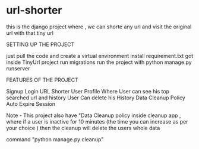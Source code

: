# url-shorter
this is the django project where , we can shorte any url and visit the original url with that tiny url

SETTING UP THE PROJECT

just pull the code and create a virtual environment 
install requirement.txt
got inside TinyUrl project
run migrations
run the project with python manage.py runserver


FEATURES OF THE PROJECT

Signup 
Login
URL Shorter
User Profile Where User can see his top searched url and history
User Can delete his History 
Data Cleanup Policy
Auto Expire Session

Note -  This project also have "Data Cleanup policy inside cleanup app , where if a user is inactive for 10 minutes
(the time you can increase as per your choice ) then the cleanup will delete the users whole data

command "python manage.py cleanup"


